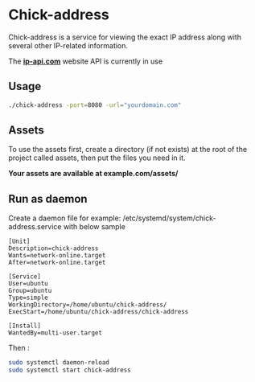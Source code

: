 # Chick-address

Chick-address is a service for viewing the exact IP address along with several other IP-related information.

The **[ip-api.com]("https://ip-api.com")** website API is currently in use

## Usage

```sh
./chick-address -port=8080 -url="yourdomain.com"
```

## Assets

To use the assets first, create a directory (if not exists) at the root of the project called assets, then put the files you need in it.

**Your assets are available at example.com/assets/**

## Run as daemon

Create a daemon file for example: /etc/systemd/system/chick-address.service with below sample

```text
[Unit]
Description=chick-address
Wants=network-online.target
After=network-online.target

[Service]
User=ubuntu
Group=ubuntu
Type=simple
WorkingDirectory=/home/ubuntu/chick-address/
ExecStart=/home/ubuntu/chick-address/chick-address

[Install]
WantedBy=multi-user.target
```

Then :

```sh
sudo systemctl daemon-reload
sudo systemctl start chick-address
```
